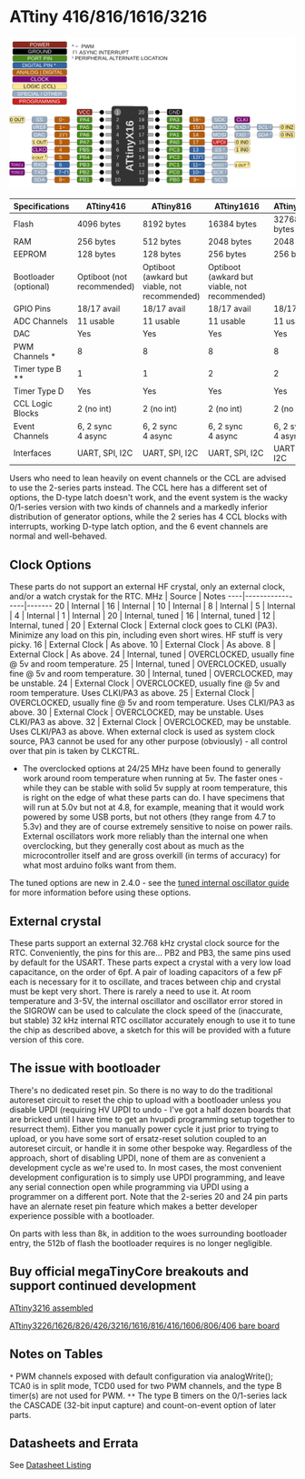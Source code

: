 # ATtiny 416/816/1616/3216
![x16 Pin Mapping](ATtiny_x16.gif "Arduino Pin Mapping for ATtiny x16")

 Specifications |  ATtiny416  |  ATtiny816  |    ATtiny1616   |   ATtiny3216
----------------|-------------|-------------|-----------------| -------------
Flash           |  4096 bytes |  8192 bytes |     16384 bytes | 32768 bytes
RAM             |   256 bytes |   512 bytes |      2048 bytes |  2048 bytes
EEPROM          |   128 bytes |   128 bytes |       256 bytes |   256 bytes
Bootloader (optional) | Optiboot (not recommended)| Optiboot (awkard but viable, not recommended) | Optiboot (awkard but viable, not recommended)
GPIO Pins       | 18/17 avail | 18/17 avail |     18/17 avail | 18/17 avail
ADC Channels    | 11 usable   | 11 usable   |       11 usable |   11 usable
DAC             |         Yes |         Yes |             Yes |         Yes
PWM Channels *  |           8 |           8 |               8 |           8
Timer type B ** |           1 |           1 |               2 |           2
Timer Type D    |         Yes |         Yes |             Yes |         Yes
CCL Logic Blocks|  2 (no int) |  2 (no int) |      2 (no int) |  2 (no int)
Event Channels  | 6, 2 sync<br/> 4 async | 6, 2 sync<br/> 4 async | 6, 2 sync<br/> 4 async | 6, 2 sync<br/> 4 async |
Interfaces | UART, SPI, I2C | UART, SPI, I2C | UART, SPI, I2C | UART, SPI, I2C

Users who need to lean heavily on event channels or the CCL are advised to use the 2-series parts instead. The CCL here has a different set of options, the D-type latch doesn't work,  and the event system is the wacky 0/1-series version with two kinds of channels and a markedly inferior distribution of generator options, while the 2 series has 4 CCL blocks with interrupts, working D-type latch option, and the 6 event channels are normal and well-behaved.

## Clock Options
These parts do not support an external HF crystal, only an external clock, and/or a watch crystak for the RTC.
 MHz | Source          | Notes
 ----|-----------------|-------
  20 | Internal        |
  16 | Internal        |
  10 | Internal        |
   8 | Internal        |
   5 | Internal        |
   4 | Internal        |
   1 | Internal        |
  20 | Internal, tuned |
  16 | Internal, tuned |
  12 | Internal, tuned |
  20 | External Clock  | External clock goes to CLKI (PA3). Minimize any load on this pin, including even short wires. HF stuff is very picky.
  16 | External Clock  | As above.
  10 | External Clock  | As above.
   8 | External Clock  | As above.
  24 | Internal, tuned | OVERCLOCKED, usually fine @ 5v and room temperature.
  25 | Internal, tuned | OVERCLOCKED, usually fine @ 5v and room temperature.
  30 | Internal, tuned | OVERCLOCKED, may be unstable.
  24 | External Clock  | OVERCLOCKED, usually fine @ 5v and room temperature. Uses CLKI/PA3 as above.
  25 | External Clock  | OVERCLOCKED, usually fine @ 5v and room temperature. Uses CLKI/PA3 as above.
  30 | External Clock  | OVERCLOCKED, may be unstable. Uses CLKI/PA3 as above.
  32 | External Clock  | OVERCLOCKED, may be unstable. Uses CLKI/PA3 as above.
When external clock is used as system clock source, PA3 cannot be used for any other purpose (obviously) - all control over that pin is taken by CLKCTRL.

* The overclocked options at 24/25 MHz have been found to generally work around room temperature when running at 5v. The faster ones - while they can be stable with solid 5v supply at room temperature, this is right on the edge of what these parts can do. I have specimens that will run at 5.0v but not at 4.8, for example, meaning that it would work powered by some USB ports, but not others (they range from 4.7 to 5.3v) and they are of course extremely sensitive to noise on power rails. External oscillators work more reliably than the internal one when overclocking, but they generally cost about as much as the microcontroller itself and are gross overkill (in terms of accuracy) for what most arduino folks want from them.

The tuned options are new in 2.4.0 - see the [tuned internal oscillator guide](Ref_Tuning.md) for more information before using these options.

## External crystal
These parts support an external 32.768 kHz crystal clock source for the RTC. Conveniently, the pins for this are... PB2 and PB3, the same pins used by default for the USART. These parts expect a crystal with a very low load capacitance, on the order of 6pf. A pair of loading capacitors of a few pF each is necessary for it to oscillate, and traces between chip and crystal must be kept very short. There is rarely a need to use it. At room temperature and 3-5V, the internal oscillator and oscillator error stored in the SIGROW can be used to calculate the clock speed of the (inaccurate, but stable) 32 kHz internal RTC oscillator accurately enough to use it to tune the chip as described above, a sketch for this will be provided with a future version of this core.

## The issue with bootloader
There's no dedicated reset pin. So there is no way to do the traditional autoreset circuit to reset the chip to upload with a bootloader unless you disable UPDI (requiring HV UPDI to undo - I've got a half dozen boards that are bricked until I have time to get an hvupdi programming setup together to resurrect them). Either you manually power cycle it just prior to trying to upload, or you have some sort of ersatz-reset solution coupled to an autoreset circuit, or handle it in some other bespoke way. Regardless of the approach, short of disabling UPDI, none of them are as convenient a development cycle as we're used to. In most cases, the most convenient development configuration is to simply use UPDI programming, and leave any serial connection open while programming via UPDI using a programmer on a different port. Note that the 2-series 20 and 24 pin parts have an alernate reset pin feature which makes a better developer experience possible with a bootloader.

On parts with less than 8k, in addition to the woes surrounding bootloader entry, the 512b of flash the bootloader requires is no longer negligible.

## Buy official megaTinyCore breakouts and support continued development
[ATtiny3216 assembled](https://www.tindie.com/products/17597/)

[ATtiny3226/1626/826/426/3216/1616/816/416/1606/806/406 bare board](https://www.tindie.com/products/17614/)

## Notes on Tables
`*` PWM channels exposed with default configuration via analogWrite(); TCA0 is in split mode, TCD0 used for two PWM channels, and the type B timer(s) are not used for PWM.
`**` The type B timers on the 0/1-series lack the CASCADE (32-bit input capture) and count-on-event option of later parts.

## Datasheets and Errata
See [Datasheet Listing](Datasheets.md)
